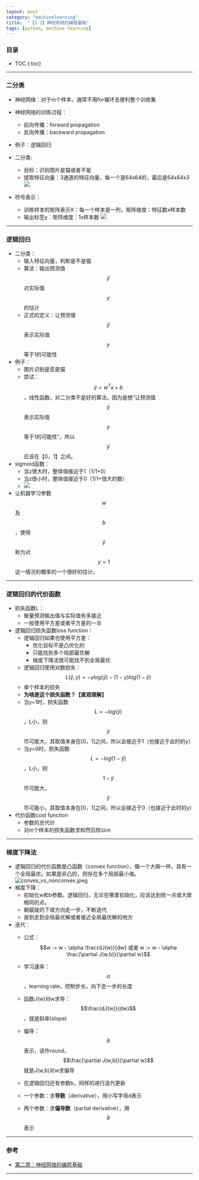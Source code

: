 ```yaml
---
layout: post
category: "machinelearning"
title:  "【1-2】神经网络的编程基础"
tags: [python, machine learning]
---
```


<script type="text/javascript" async
  src="https://cdn.mathjax.org/mathjax/latest/MathJax.js?config=TeX-MML-AM_CHTML">
</script>

### 目录

- TOC
{:toc}

---

### 二分类

* 神经网络：对于m个样本，通常不用for循环去便利整个训练集
* 神经网络的训练过程：
	* 前向传播：forward propagation
	* 反向传播：backward propagation
* 例子：逻辑回归

* 二分类:
	* 目标：识别图片是猫或者不是
	* 提取特征向量：3通道的特征向量，每一个是64x64的，最后是64x64x3 ![](http://www.ai-start.com/dl2017/images/e173fd42de5f1953deb617623d5087e8.png)

* 符号表示：
	* 训练样本的矩阵表示X：每一个样本是一列，矩阵维度：特征数x样本数
	* 输出标签y：矩阵维度：1x样本数 ![](http://www.ai-start.com/dl2017/images/55345ba411053da11ff843bbb3406369.png)

---

### 逻辑回归

* 二分类：
	* 输入特征向量，判断是不是猫
	* 算法：输出预测值$$\hat y$$对实际值$$y$$的估计
	* 正式的定义：让预测值$$\hat y$$表示实际值$$y$$等于1的可能性
* 例子：
	* 图片识别是否是猫
	* 尝试：$$\hat y=w^Tx+b$$，线性函数，对二分类不是好的算法，因为是想“让预测值$$\hat y$$表示实际值$$y$$等于1的可能性”，所以$$\hat y$$应该在【0，1】之间。
* sigmoid函数：
	* 当z很大时，整体值接近于1（1/1+0）
	* 当z很小时，整体值接近于0（1/1+很大的数）
	* ![](http://www.ai-start.com/dl2017/images/7e304debcca5945a3443d56bcbdd2964.png)
* 让机器学习参数$$w$$及$$b$$，使得$$\hat y$$称为对$$y=1$$这一情况的概率的一个很好的估计。

---

### 逻辑回归的代价函数

* 损失函数L：
	* 衡量预测输出值与实际值有多接近
	* 一般使用平方差或者平方差的一半
* 逻辑回归损失函数loss function：
	* 逻辑回归如果也使用平方差：
		* 优化目标不是凸优化的
		* 只能找到多个局部最优解
		* 梯度下降法很可能找不到全局最优
	* 逻辑回归使用对数损失：$$L(\hat y, y)=-ylog(\hat y)-(1-y)log(1-\hat y)$$
	* 单个样本的损失
	* **为啥是这个损失函数？【直观理解】**
	* 当y=1时，损失函数$$L=-log(\hat y)$$，L小，则$$\hat y$$尽可能大，其取值本身在[0，1]之间，所以会接近于1（也接近于此时的y）
	* 当y=0时，损失函数$$L=-log(1-\hat y)$$，L小，则$$1-\hat y$$尽可能大，$$\hat y$$尽可能小，其取值本身在[0，1]之间，所以会接近于0（也接近于此时的y）
* 代价函数cost function
	* 参数的总代价
	* 对m个样本的损失函数求和然后除以m

---

### 梯度下降法

* 逻辑回归的代价函数是凸函数（convex function），像一个大碗一样，具有一个全局最优。如果是非凸的，则存在多个局部最小值。![convex_vs_nonconvex.jpeg](https://i.loli.net/2019/08/18/EW5bVOoMadyJkYw.jpg)
* 梯度下降：
	* 初始化w和b参数。逻辑回归，无论在哪里初始化，应该达到统一点或大致相同的点。
	* 朝最陡的下坡方向走一步，不断迭代
	* 直到走到全局最优解或者接近全局最优解的地方
* 迭代：
	* 公式：$$w := w - \alpha \frac{dJ(w)}{dw} 或者 w := w - \alpha \frac{\partial J(w,b)}{\partial w}$$
	* 学习速率：$$\alpha$$，learning rate，控制步长，向下走一步的长度
	* 函数J(w)对w求导：$$\frac{dJ(w)}{dw}$$，就是斜率(slope)
	* 偏导：$$\partial$$表示，读作round，$$\frac{\partial J(w,b)}{\partial w}$$就是J(w,b)对w求偏导
	* 在逻辑回归还有参数b，同样的进行迭代更新

	* 一个参数：求**导数**（derivative），用小写字母d表示
	* 两个参数：求**偏导数**（partial derivative），用$$\partial$$表示

---

### 参考

* [第二周：神经网络的编程基础](http://www.ai-start.com/dl2017/html/lesson1-week2.html)

---




